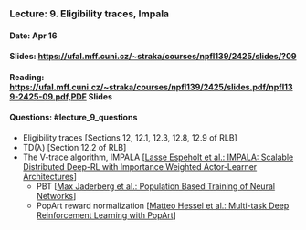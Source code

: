 ### Lecture: 9. Eligibility traces, Impala
#### Date: Apr 16
#### Slides: https://ufal.mff.cuni.cz/~straka/courses/npfl139/2425/slides/?09
#### Reading: https://ufal.mff.cuni.cz/~straka/courses/npfl139/2425/slides.pdf/npfl139-2425-09.pdf,PDF Slides
#### Questions: #lecture_9_questions

- Eligibility traces [Sections 12, 12.1, 12.3, 12.8, 12.9 of RLB]
- TD(λ) [Section 12.2 of RLB]
- The V-trace algorithm, IMPALA [[Lasse Espeholt et al.: IMPALA: Scalable Distributed Deep-RL with Importance Weighted Actor-Learner Architectures](https://arxiv.org/abs/1802.01561)]
  - PBT [[Max Jaderberg et al.: Population Based Training of Neural Networks](https://arxiv.org/abs/1711.09846)]
  - PopArt reward normalization [[Matteo Hessel et al.: Multi-task Deep Reinforcement Learning with PopArt](https://arxiv.org/abs/1809.04474)]
